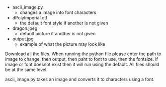 * ascii_image.py
    * changes a image into font characters
* dPolyImperial.otf
   * the default font style if another is not given
* dragon.jpeg
     * default picture if another is not given
* output.jpg
     * example of what the picture may look like
  
    
Download all the files. When running the python file please enter the path to image to change, then output, then paht to font to use, then the fontsize. If image or font doesnot exist then it will run using the default. All files should be at the same level.

ascii_image.py takes an image and converts it to characters using a font.

